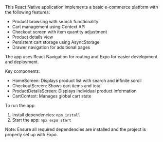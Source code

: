 This React Native application implements a basic e-commerce platform with the following features:

- Product browsing with search functionality
- Cart management using Context API
- Checkout screen with item quantity adjustment
- Product details view
- Persistent cart storage using AsyncStorage
- Drawer navigation for additional pages

The app uses React Navigation for routing and Expo for easier development and deployment.

Key components:
- HomeScreen: Displays product list with search and infinite scroll
- CheckoutScreen: Shows cart items and total
- ProductDetailsScreen: Displays individual product information
- CartContext: Manages global cart state

To run the app:
1. Install dependencies: `npm install`
2. Start the app: `npx expo start`

Note: Ensure all required dependencies are installed and the project is properly set up with Expo.
